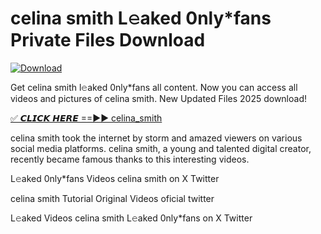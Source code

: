 # celina smith L𝚎aked 0nly*fans Private Files Download

[![Download](https://i.imgur.com/PoXn3jX.png)](https://mediafirer.com/celina+smith)

Get celina smith l𝚎aked 0nly*fans all content. Now you can access all videos and pictures of celina smith. New Updated Files 2025 download!

[✅ 𝘾𝙇𝙄𝘾𝙆 𝙃𝙀𝙍𝙀 ==►► celina_smith](https://mediafirer.com/celina+smith)

celina smith took the internet by storm and amazed viewers on various social media platforms. celina smith, a young and talented digital creator, recently became famous thanks to this interesting videos.

L𝚎aked 0nly*fans Videos celina smith on X Twitter

celina smith Tutorial Original Videos oficial twitter

L𝚎aked Videos celina smith L𝚎aked 0nly*fans on X Twitter